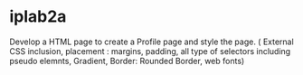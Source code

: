# iplab2a

Develop a HTML page to create a Profile page and style the page. ( External CSS inclusion, placement : margins, padding, all type of selectors including pseudo elemnts, Gradient, Border: Rounded Border, web fonts) 
